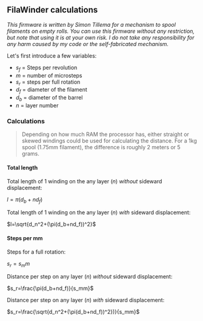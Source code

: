 ## FilaWinder calculations

_This firmware is written by Simon Tillema for a mechanism to spool filaments on empty rolls. You can use this firmware without any restriction, but note that using it is at your own risk. I do not take any responsibility for any harm caused by my code or the self-fabricated mechanism._

Let's first introduce a few variables:
- $s_f$ = Steps per revolution
- $m$ = number of microsteps
- $s_r$ = steps per full rotation
- $d_f$ = diameter of the filament
- $d_b$ = diameter of the barrel
- $n$ = layer number

### Calculations
>Depending on how much RAM the processor has, either straight or skewed windings could be used for calculating the distance. For a 1kg spool (1.75mm filament), the difference is roughly 2 meters or 5 grams.

#### Total length
Total length of 1 winding on the any layer ($n$) _without_ sideward displacement:

$l=\pi(d_b+nd_f)$

Total length of 1 winding on the any layer ($n$) _with_ sideward displacement:

$l=\sqrt{d_n^2+(\pi(d_b+nd_f))^2}$

#### Steps per mm
Steps for a full rotation:

$s_r=s_mm$

Distance per step on any layer ($n$) _without_ sideward displacement:

$s_r=\frac{\pi(d_b+nd_f)}{s_mm}$

Distance per step on any layer ($n$) _with_ sideward displacement:

$s_r=\frac{\sqrt{d_n^2+(\pi(d_b+nd_f))^2})}{s_mm}$